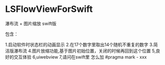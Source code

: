 # LSFlowViewForSwift
瀑布流 + 图片缩放 swift版

包含：

1.启动软件时状态栏的动画显示
2.在17个数字里取出14个随机不重复的数字
3.简洁版瀑布流
4.图片放缩功能,基于图片初始位置，关闭的时候再回到这个位置
5,良好的交互体验
6,uiwebview
7,请问在swift里 怎么加 #pragma mark - xxx
